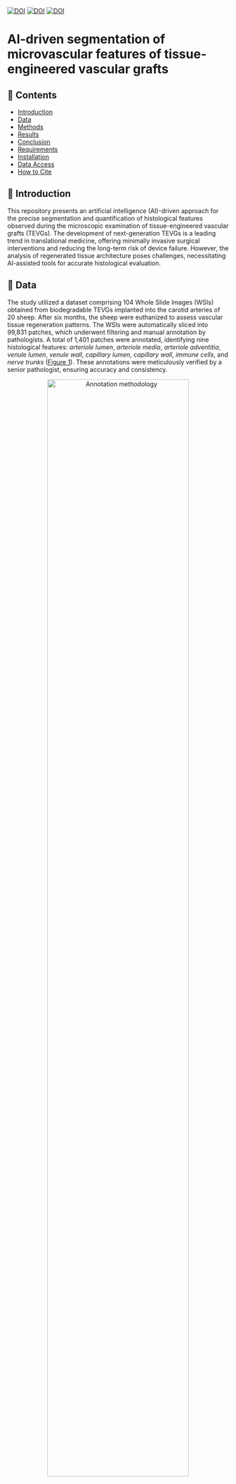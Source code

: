 [![DOI](https://zenodo.org/badge/DOI/10.5281/zenodo.10838384.svg)](https://doi.org/10.5281/zenodo.10838384)
[![DOI](https://zenodo.org/badge/DOI/10.5281/zenodo.10838432.svg)](https://doi.org/10.5281/zenodo.10838432)
[![DOI](http://img.shields.io/badge/DOI-TO.BE.UPDATED.SOON-B31B1B)](https://TO.BE.UPDATED.SOON)

# AI-driven segmentation of microvascular features  of tissue-engineered vascular grafts

<a name="contents"></a>
## 📖 Contents
- [Introduction](#introduction)
- [Data](#data)
- [Methods](#methods)
- [Results](#results)
- [Conclusion](#conclusion)
- [Requirements](#requirements)
- [Installation](#installation)
- [Data Access](#data-access)
- [How to Cite](#how-to-cite)


<a name="introduction"></a>
## 🎯 Introduction
This repository presents an artificial intelligence (AI)-driven approach for the precise segmentation and quantification of histological features observed during the microscopic examination of tissue-engineered vascular grafts (TEVGs). The development of next-generation TEVGs is a leading trend in translational medicine, offering minimally invasive surgical interventions and reducing the long-term risk of device failure. However, the analysis of regenerated tissue architecture poses challenges, necessitating AI-assisted tools for accurate histological evaluation.

<a name="data"></a>
## 📁 Data
The study utilized a dataset comprising 104 Whole Slide Images (WSIs) obtained from biodegradable TEVGs implanted into the carotid arteries of 20 sheep. After six months, the sheep were euthanized to assess vascular tissue regeneration patterns. The WSIs were automatically sliced into 99,831 patches, which underwent filtering and manual annotation by pathologists. A total of 1,401 patches were annotated, identifying nine histological features: _arteriole lumen_, _arteriole media_, _arteriole adventitia_, _venule lumen_, _venule wall_, _capillary lumen_, _capillary wall_, _immune cells_, and _nerve trunks_ (<a href="#figure-1">Figure 1</a>). These annotations were meticulously verified by a senior pathologist, ensuring accuracy and consistency.

<p align="center">
  <img id="figure-1" width="80%" height="80%" src=".assets/annotation_methodology.png" alt="Annotation methodology">
</p>

<p align="left">
    <em><strong>Figure 1.</strong> Annotation methodology for histology patches (top row) depicting features associated with a blood vessel regeneration (replacement of a biodegradable polymer by de novo formed vascular tissue). Histological annotations delineated with segmentation masks (bottom row) include arteriole lumen (red), arteriole media (pink), arteriole adventitia (light pink), venule lumen (blue), venule wall (light blue), capillary lumen (brown), capillary wall (tan), immune cells (lime), and nerve trunks (yellow).</em>
</p>


<a name="methods"></a>
## 🔬 Methods


<a name="results"></a>
## 📈 Results


<a name="conclusion"></a>
## 🏁 Conclusion


<a name="requirements"></a>
## 💻 Requirements
- Operating System
  - [x] macOS
  - [x] Linux
  - [x] Windows (limited testing carried out)
- Python 3.11.x
- Required core libraries: [environment.yaml](https://github.com/ViacheslavDanilov/histology_segmentation/blob/main/environment.yaml)

<a name="installation"></a>
## ⚙ Installation
**Step 1:** Install Miniconda

Installation guide: https://docs.conda.io/projects/miniconda/en/latest/index.html#quick-command-line-install

**Step 2:** Clone the repository and change the current working directory
``` bash
git clone https://github.com/ViacheslavDanilov/histology_segmentation.git
cd histology_segmentation
```

**Step 3:** Set up an environment and install the necessary packages
``` bash
chmod +x make_env.sh
./make_env.sh
```

<a name="data-access"></a>
## 🔐 Data Access
All essential components of the study, including the curated dataset and trained models, have been made publicly available:
- **Dataset:** [https://doi.org/10.5281/zenodo.10838384](https://doi.org/10.5281/zenodo.10838384)
- **Models:** [https://doi.org/10.5281/zenodo.10838432](https://doi.org/10.5281/zenodo.10838432)

<a name="how-to-cite"></a>
## 🖊️ How to Cite
Please cite [our paper](https://TO.BE.UPDATED.SOON) if you found our data, methods, or results helpful for your research:

> Danilov V.V., et al. (**2024**). _AI-driven segmentation of microvascular features during histological examination of tissue-engineered vascular grafts_. **Frontiers in Cell and Developmental Biology**. DOI: [TO.BE.UPDATED.SOON](TO.BE.UPDATED.SOON)
